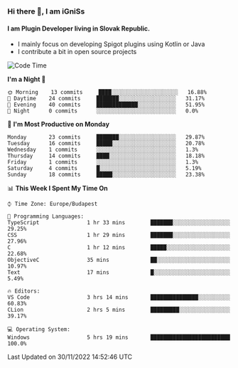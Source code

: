 ### Hi there 👋, I am iGniSs

#### I am Plugin Developer living in Slovak Republic.
- I mainly focus on developing Spigot plugins using Kotlin or Java
- I contribute a bit in open source projects

<!--START_SECTION:waka-->
![Code Time](http://img.shields.io/badge/Code%20Time-970%20hrs%207%20mins-blue)

**I'm a Night 🦉** 

```text
🌞 Morning    13 commits     ████░░░░░░░░░░░░░░░░░░░░░   16.88% 
🌆 Daytime    24 commits     ███████░░░░░░░░░░░░░░░░░░   31.17% 
🌃 Evening    40 commits     █████████████░░░░░░░░░░░░   51.95% 
🌙 Night      0 commits      ░░░░░░░░░░░░░░░░░░░░░░░░░   0.0%

```
📅 **I'm Most Productive on Monday** 

```text
Monday       23 commits     ███████░░░░░░░░░░░░░░░░░░   29.87% 
Tuesday      16 commits     █████░░░░░░░░░░░░░░░░░░░░   20.78% 
Wednesday    1 commits      ░░░░░░░░░░░░░░░░░░░░░░░░░   1.3% 
Thursday     14 commits     ████░░░░░░░░░░░░░░░░░░░░░   18.18% 
Friday       1 commits      ░░░░░░░░░░░░░░░░░░░░░░░░░   1.3% 
Saturday     4 commits      █░░░░░░░░░░░░░░░░░░░░░░░░   5.19% 
Sunday       18 commits     █████░░░░░░░░░░░░░░░░░░░░   23.38%

```


📊 **This Week I Spent My Time On** 

```text
⌚︎ Time Zone: Europe/Budapest

💬 Programming Languages: 
TypeScript               1 hr 33 mins        ███████░░░░░░░░░░░░░░░░░░   29.25% 
CSS                      1 hr 29 mins        ███████░░░░░░░░░░░░░░░░░░   27.96% 
C                        1 hr 12 mins        █████░░░░░░░░░░░░░░░░░░░░   22.68% 
ObjectiveC               35 mins             ██░░░░░░░░░░░░░░░░░░░░░░░   10.97% 
Text                     17 mins             █░░░░░░░░░░░░░░░░░░░░░░░░   5.49%

🔥 Editors: 
VS Code                  3 hrs 14 mins       ███████████████░░░░░░░░░░   60.83% 
CLion                    2 hrs 5 mins        █████████░░░░░░░░░░░░░░░░   39.17%

💻 Operating System: 
Windows                  5 hrs 19 mins       █████████████████████████   100.0%

```


 Last Updated on 30/11/2022 14:52:46 UTC
<!--END_SECTION:waka-->